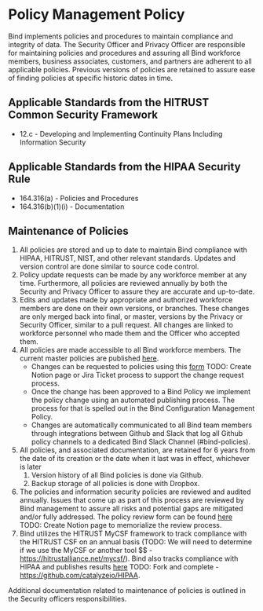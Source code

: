 # Policy Management Policy

Bind implements policies and procedures to maintain compliance and integrity of data. The Security Officer and Privacy Officer are responsible for maintaining policies and procedures and assuring all Bind workforce members, business associates, customers, and partners are adherent to all applicable policies. Previous versions of policies are retained to assure ease of finding policies at specific historic dates in time.

## Applicable Standards from the HITRUST Common Security Framework

* 12.c - Developing and Implementing Continuity Plans Including Information Security

## Applicable Standards from the HIPAA Security Rule

* 164.316(a) - Policies and Procedures
* 164.316(b)(1)(i) - Documentation

## Maintenance of Policies

1. All policies are stored and up to date to maintain Bind compliance with HIPAA, HITRUST, NIST, and other relevant standards. Updates and version control are done similar to source code control.
2. Policy update requests can be made by any workforce member at any time. Furthermore, all policies are reviewed annually by both the Security and Privacy Officer to assure they are accurate and up-to-date.
3. Edits and updates made by appropriate and authorized workforce members are done on their own versions, or branches. These changes are only merged back into final, or master, versions by the Privacy or Security Officer, similar to a pull request. All changes are linked to workforce personnel who made them and the Officer who accepted them.
4. All policies are made accessible to all Bind workforce members. The current master policies are published [here](https://policy.yourbind.com).
	* Changes can be requested to policies using this [form](https://docs.google.com/a/catalyze.io/forms/d/1sJ_8DcbbW8i2i85pqXU7JrjHLFYBhFj_TP5uAG4QFZE/viewform) TODO: Create Notion page or Jira Ticket process to support the change request process.
	* Once the change has been approved to a Bind Policy we implement the policy change using an automated publishing process. The process for that is spelled out in the Bind Configuration Management Policy.
	* Changes are automatically communicated to all Bind team members through integrations between Github and Slack that log all Github policy channels to a dedicated Bind Slack Channel (#bind-policies).
5. All policies, and associated documentation, are retained for 6 years from the date of its creation or the date when it last was in effect, whichever is later
	1. Version history of all Bind policies is done via Github.
	2. Backup storage of all policies is done with Dropbox.
6. The policies and information security policies are reviewed and audited annually. Issues that come up as part of this process are reviewed by Bind management to assure all risks and potential gaps are mitigated and/or fully addressed. The policy review form can be found [here](https://docs.google.com/a/catalyze.io/forms/d/1kuyIYA-Z-tmRdfMwrVMl59BujIy9y1dyjMSd8_Wy760/viewform) TODO: Create Notion page to memorialize the review process.
7. Bind utilizes the HITRUST MyCSF framework to track compliance with the HITRUST CSF on an annual basis (TODO: We will need to determine if we use the MyCSF or another tool $$ - https://hitrustalliance.net/mycsf/). Bind also tracks compliance with HIPAA and publishes results [here](https://hipaa.yourbind.com) TODO: Fork and complete - https://github.com/catalyzeio/HIPAA.

Additional documentation related to maintenance of policies is outlined in the Security officers responsibilities.
